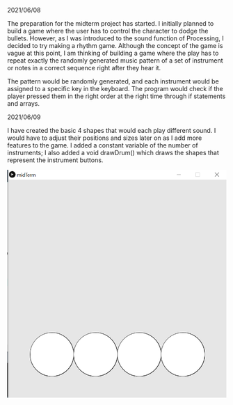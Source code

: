 2021/06/08

The preparation for the midterm project has started. I initially planned to build a game where the user has to control the character to dodge the bullets. However, as I was introduced to the sound function of Processing, I decided to try making a rhythm game. Although the concept of the game is vague at this point, I am thinking of building a game where the play has to repeat exactly the randomly generated music pattern of a set of instrument or notes in a correct sequence right after they hear it. 

The pattern would be randomly generated, and each instrument would be assigned to a specific key in the keyboard. The program would check if the player pressed them in the right order at the right time through if statements and arrays. 


2021/06/09

I have created the basic 4 shapes that would each play different sound. I would have to adjust their positions and sizes later on as I add more features to the game. I added a constant variable of the number of instruments; I also added a void drawDrum() which draws the shapes that represent the instrument buttons.

![](https://github.com/MinseokKim0813/IntroToIM/blob/main/midtermProject/Screenshots/screenshot.PNG?raw=true)
